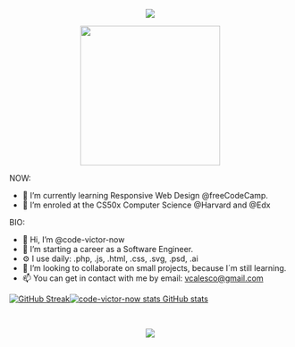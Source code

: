 <p align="center"><img src="https://upload.wikimedia.org/wikipedia/commons/2/20/Matrix_Digital_rain_banner.gif"></p>
<!-- <p align="left"><img width="250" src="https://raw.githubusercontent.com/alansmathew/alansmathew/master/lang.gif"></p> -->

<p align="center"><img width="250" src="https://user-images.githubusercontent.com/8168962/146066829-1116c9ba-242d-4b0b-91a4-4b01109fc868.png"></p>


NOW:
- 🌱 I’m currently learning Responsive Web Design @freeCodeCamp.
- 🌱 I’m enroled at the CS50x Computer Science @Harvard and @Edx

BIO:
- 👋 Hi, I’m @code-victor-now
- 👀 I’m starting a career as a Software Engineer.
- ⚙️ I use daily: .php, .js, .html, .css, .svg, .psd, .ai
- 💞️ I’m looking to collaborate on small projects, because I´m still learning. 
- 📫 You can get in contact with me by email: vcalesco@gmail.com



[![GitHub Streak](https://github-readme-streak-stats.herokuapp.com?user=code-victor-now&theme=noctis-minimus&date_format=M%20j%5B%2C%20Y%5D&background=295282&fire=ED870C&ring=EDEDED77&currStreakNum=ED870C&sideNums=ED9D56CB&sideLabels=A8A1FF&currStreakLabel=ED870CD3)](https://git.io/streak-stats)[![code-victor-now stats GitHub stats](https://github-readme-stats.vercel.app/api?username=code-victor-now)](https://github.com/code-victor-now/github-readme-stats)

<br>

<p align="center"><img src="https://images6.fanpop.com/image/photos/37900000/Akira-gifs-anime-37969592-500-200.gif
f"></p>

<br>






<!---
Calesco/Calesco is a ✨ special ✨ repository because its `README.md` (this file) appears on your GitHub profile.
You can click the Preview link to take a look at your changes.
--->

